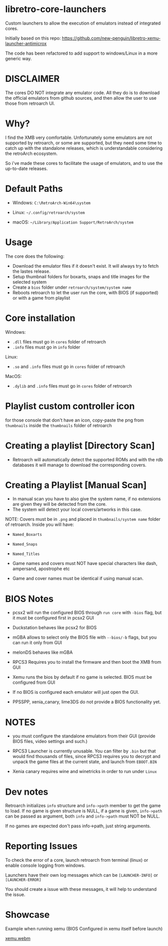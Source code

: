 # libretro-core-launchers
Custom launchers to allow the execution of emulators instead of integrated cores.

Initially based on this repo: https://github.com/new-penguin/libretro-xemu-launcher-antimicrox

The code has been refactored to add support to windows/Linux in a more generic way.

# DISCLAIMER
The cores DO NOT integrate any emulator code. All they do is to download the official emulators from github sources, and then allow the user to use those from retroarch UI.

# Why?
I find the XMB very comfortable. Unfortunately some emulators are not supported by retroarch, or some are supported, but they need some time to 
catch up with the standalone releases, which is understandable considering the retroArch ecosystem.

So i've made these cores to facilitate the usage of emulators, and to use the up-to-date releases.

# Default Paths

- Windows: `C:\RetroArch-Win64\system`

- Linux: `~/.config/retroarch/system`

- macOS: `~/Library/Application Support/RetroArch/system`

# Usage

The core does the following:

- Download the emulator files if it doesn't exist. It will always try to fetch the lastes release.
- Setup thumbnail folders for boxarts, snaps and title images for the selected system
- Create a `bios` folder under `retroarch/system/system name`
- Reboots retroarch to let the user run the core, with BIOS (if supported) or with a game from playlist


# Core installation

Windows:
- `.dll` files must go in `cores` folder of retroarch
-  `.info` files must go in `info` folder

Linux:
- `.so` and `.info` files must go in `cores` folder of retroarch

MacOS:
- `.dylib` and `.info` files must go in `cores` folder of retroarch


# Playlist custom controller icon

for those console that don't have an icon, copy-paste the png from `thumbnails` inside the `thumbnails` folder of retroarch

# Creating a playlist [Directory Scan]

- Retroarch will automatically detect the supported ROMs and with the rdb databases it will manage to download the corresponding
  covers.

# Creating a Playlist [Manual Scan]

- In manual scan you have to also give the system name, if no extensions are given they will be detected from the core.
- The system will detect your local covers/artworks in this case.

NOTE: Covers must be in `.png` and placed in `thumbnails/system name` folder of retroarch. Inside you will have:

  - `Named_Boxarts`
  - `Named_Snaps`
  - `Named_Titles`


- Game names and covers must NOT have special characters like dash, ampersand, apostrophe etc

- Game and cover names must be identical if using manual scan.


# BIOS Notes
  - pcsx2 will run the configured BIOS through `run core` with `-bios` flag, but it must be configured first in pcsx2 GUI
    
  - Duckstation behaves like pcsx2 for BIOS
    
  - mGBA allows to select only the BIOS file with `--bios/-b` flags, but you can run it only from GUI
 
  - melonDS behaves like mGBA
 
  - RPCS3 Requires you to install the firmware and then boot the XMB from GUI
    
  - Xemu runs the bios by default if no game is selected. BIOS must be configured from GUI
    
  - If no BIOS is configured each emulator will just open the GUI.

  - PPSSPP, xenia_canary, lime3DS do not provide a BIOS functionality yet.

# NOTES

- you must configure the standalone emulators from their GUI (provide BIOS files, video settings and such.)

- RPCS3 Launcher is currently unusable. You can filter by `.bin` but that would find thousands of files,
  since RPCS3 requires you to decrypt and unpack the game files at the current state, and launch from `EBOOT.BIN`

- Xenia canary requires wine and winetricks in order to run under `Linux`


# Dev notes

Retroarch initializes `info` structure and `info->path` member to get the game to load. If no game is given structure is NULL, if a game is given,
`info->path` can be passed as argument, both `info` and `info->path` must NOT be NULL.

If no games are expected don't pass info->path, just string arguments.

# Reporting Issues
To check the error of a core, launch retroarch from terminal (linux) or enable console logging from windows.

Launchers have their own log messages which can be `[LAUNCHER-INFO]` or `[LAUNCHER-ERROR]`

You should create a issue with these messages, it will help to understand the issue.


# Showcase

Example when running xemu (BIOS Configured in xemu itself before launch)

[xemu.webm](https://github.com/user-attachments/assets/453079a7-3145-401d-a71d-ccf4d97f3627)


